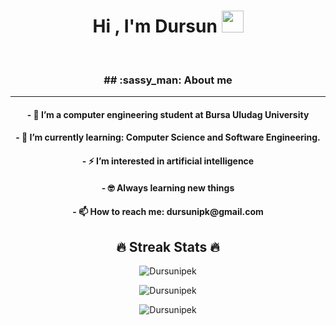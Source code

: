 
<!--
**Dursunipek/dursunipek** is a ✨ _special_ ✨ repository because its `README.md` (this file) appears on your GitHub profile.-->
<h1 align="center">Hi , I'm Dursun <img src="https://media.giphy.com/media/hvRJCLFzcasrR4ia7z/giphy.gif" width="35"></h1>
<br>
<h3 align="center">## :sassy_man:  About me</h3><hr>
<h4 align="center">- 🔭 I’m a computer engineering student at Bursa Uludag University</h4>
<h4 align="center">- 🌱 I’m currently learning: Computer Science and Software Engineering.</h4>
<h4 align="center">- ⚡ I’m interested in artificial intelligence</h4>
<h4 align="center">- 🤓 Always learning new things</h4>
<h4 align="center">- 📫 How to reach me: dursunipk@gmail.com</h4>
<h2 align="center">🔥 Streak Stats 🔥</h2>
<p align="center"><img src="https://github-readme-stats.vercel.app/api/top-langs/?username=Dursunipek&theme=gruvbox" alt="Dursunipek" /></p>
<p align="center"><img src="https://github-readme-streak-stats.herokuapp.com/?user=Dursunipek&theme=gruvbox" alt="Dursunipek" /></p>
<p align="center"><img src="https://activity-graph.herokuapp.com/graph?username=Dursunipek&theme=gruvbox" alt="Dursunipek" /></p>


